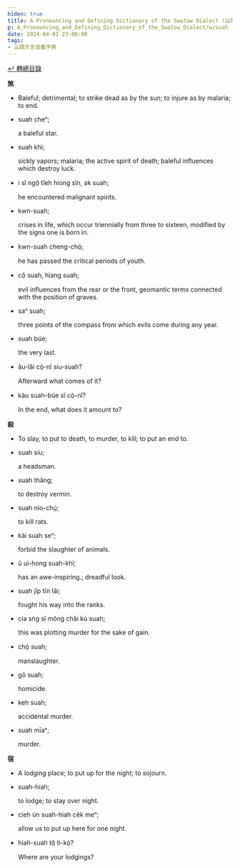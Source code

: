 ```yaml
---
hiden: true
title: A Pronouncing and Defining Dictionary of the Swatow Dialect (汕頭方言音義字典) / suah
p: A_Pronouncing_and_Defining_Dictionary_of_the_Swatow_Dialect/w/suah
date: 2024-04-01 23:00:00
tags: 
- 汕頭方言音義字典
---
```


[↩️ 轉總目錄](/A_Pronouncing_and_Defining_Dictionary_of_the_Swatow_Dialect)


**‬煞**
- Baleful; detrimental; to strike dead as by the sun; to injure as by malaria; to end.

- suah cheⁿ;

  a baleful star.

- suah khì;

  sickly vapors; malaria; the active spirit of death; baleful influences which destroy luck.

- i sĭ ngŏ̤ tîeh hiong sîn, ak suah;

  he encountered malignant spirits.

- kwn-suah;

  crises in life, which occur triennially from three to sixteen, modified by the signs one is born in.

- kwn-suah cheng-chó̤;

  he has passed the critical periods of youth.

- cŏ̤ suah, hìang suah;

  evil influences from the rear or the front, geomantic terms connected with the position of graves.

- saⁿ suah;

  three points of the compass from which evils come during any year.

- suah búe;

  the very last.

- ău-lâi cò̤-nî siu-suah?

  Afterward what comes of it?

- kàu suah-búe sĭ cò̤-nî?

  In the end, what does it amount to?

**‬殺**
- To slay, to put to death, to murder, to kill; to put an end to.

- suah síu;

  a headsman.

- suah thâng;

  to destroy vermin.

- suah nío-chṳ́;

  to kill rats.

- kài suah seⁿ;

  forbid the slaughter of animals.

- ŭ ui-hong suah-khì;

  has an awe-inspiring.; dreadful look.

- suah jîp tīn lâi;

  fought his way into the ranks.

- cía sǹg sĭ mông châi kù suah;

  this was plotting murder for the sake of gain.

- chò̤ suah;

  manslaughter.

- gō suah;

  homicide.

- keh suah;

  accidental murder.

- suah mīaⁿ;

  murder.

**‬宿**
- A lodging place; to put up for the night; to sojourn.

- suah-hiah;

  to lodge; to stay over night.

- cieh ún suah-hiah cêk meⁿ;

  allow us to put up here for one night.

- hiah-suah tŏ̤ tì-kò̤?

  Where are your lodgings?